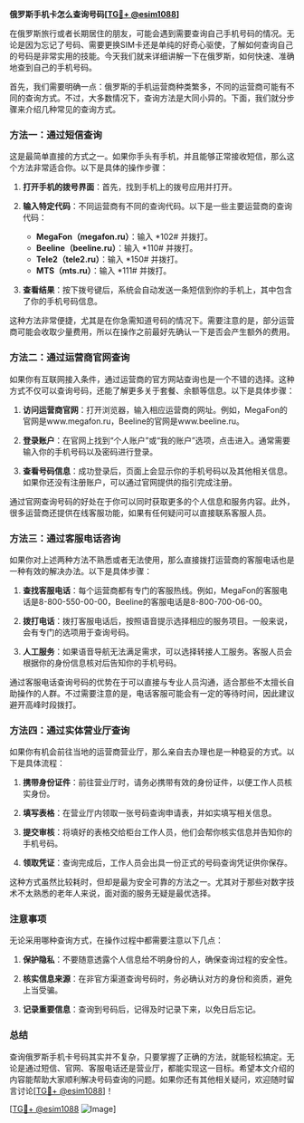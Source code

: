 **俄罗斯手机卡怎么查询号码[[TG💪+ @esim1088](https://t.me/s/esim1088)]**

在俄罗斯旅行或者长期居住的朋友，可能会遇到需要查询自己手机号码的情况。无论是因为忘记了号码、需要更换SIM卡还是单纯的好奇心驱使，了解如何查询自己的号码是非常实用的技能。今天我们就来详细讲解一下在俄罗斯，如何快速、准确地查到自己的手机号码。

首先，我们需要明确一点：俄罗斯的手机运营商种类繁多，不同的运营商可能有不同的查询方式。不过，大多数情况下，查询方法是大同小异的。下面，我们就分步骤来介绍几种常见的查询方式。

### 方法一：通过短信查询

这是最简单直接的方式之一。如果你手头有手机，并且能够正常接收短信，那么这个方法非常适合你。以下是具体的操作步骤：

1. **打开手机的拨号界面**：首先，找到手机上的拨号应用并打开。
   
2. **输入特定代码**：不同运营商有不同的查询代码。以下是一些主要运营商的查询代码：
   - **MegaFon（megafon.ru）**：输入 *102# 并拨打。
   - **Beeline（beeline.ru）**：输入 *110# 并拨打。
   - **Tele2（tele2.ru）**：输入 *150# 并拨打。
   - **MTS（mts.ru）**：输入 *111# 并拨打。
   
3. **查看结果**：按下拨号键后，系统会自动发送一条短信到你的手机上，其中包含了你的手机号码信息。

这种方法非常便捷，尤其是在你急需知道号码的情况下。需要注意的是，部分运营商可能会收取少量费用，所以在操作之前最好先确认一下是否会产生额外的费用。

### 方法二：通过运营商官网查询

如果你有互联网接入条件，通过运营商的官方网站查询也是一个不错的选择。这种方式不仅可以查询号码，还能了解更多关于套餐、余额等信息。以下是具体步骤：

1. **访问运营商官网**：打开浏览器，输入相应运营商的网址。例如，MegaFon的官网是www.megafon.ru，Beeline的官网是www.beeline.ru。

2. **登录账户**：在官网上找到“个人账户”或“我的账户”选项，点击进入。通常需要输入你的手机号码以及密码进行登录。

3. **查看号码信息**：成功登录后，页面上会显示你的手机号码以及其他相关信息。如果你还没有注册账户，可以通过官网提供的指引完成注册。

通过官网查询号码的好处在于你可以同时获取更多的个人信息和服务内容。此外，很多运营商还提供在线客服功能，如果有任何疑问可以直接联系客服人员。

### 方法三：通过客服电话咨询

如果你对上述两种方法不熟悉或者无法使用，那么直接拨打运营商的客服电话也是一种有效的解决办法。以下是具体步骤：

1. **查找客服电话**：每个运营商都有专门的客服热线。例如，MegaFon的客服电话是8-800-550-00-00，Beeline的客服电话是8-800-700-06-00。

2. **拨打电话**：拨打客服电话后，按照语音提示选择相应的服务项目。一般来说，会有专门的选项用于查询号码。

3. **人工服务**：如果语音导航无法满足需求，可以选择转接人工服务。客服人员会根据你的身份信息核对后告知你的手机号码。

通过客服电话查询号码的优势在于可以直接与专业人员沟通，适合那些不太擅长自助操作的人群。不过需要注意的是，电话客服可能会有一定的等待时间，因此建议避开高峰时段拨打。

### 方法四：通过实体营业厅查询

如果你有机会前往当地的运营商营业厅，那么亲自去办理也是一种稳妥的方式。以下是具体流程：

1. **携带身份证件**：前往营业厅时，请务必携带有效的身份证件，以便工作人员核实身份。

2. **填写表格**：在营业厅内领取一张号码查询申请表，并如实填写相关信息。

3. **提交审核**：将填好的表格交给柜台工作人员，他们会帮你核实信息并告知你的手机号码。

4. **领取凭证**：查询完成后，工作人员会出具一份正式的号码查询凭证供你保存。

这种方式虽然比较耗时，但却是最为安全可靠的方法之一。尤其对于那些对数字技术不太熟悉的老年人来说，面对面的服务无疑是最优选择。

### 注意事项

无论采用哪种查询方式，在操作过程中都需要注意以下几点：

1. **保护隐私**：不要随意透露个人信息给不明身份的人，确保查询过程的安全性。
   
2. **核实信息来源**：在非官方渠道查询号码时，务必确认对方的身份和资质，避免上当受骗。

3. **记录重要信息**：查询到号码后，记得及时记录下来，以免日后忘记。

### 总结

查询俄罗斯手机卡号码其实并不复杂，只要掌握了正确的方法，就能轻松搞定。无论是通过短信、官网、客服电话还是营业厅，都能实现这一目标。希望本文介绍的内容能帮助大家顺利解决号码查询的问题。如果你还有其他相关疑问，欢迎随时留言讨论[[TG💪+ @esim1088](https://t.me/s/esim1088)]！

[[TG💪+ @esim1088](https://t.me/s/esim1088) ![Image](https://i.postimg.cc/4NQfJmqS/Snipaste-2025-05-13-00-14-12.png)]